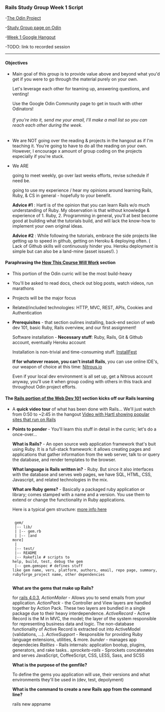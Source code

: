 ### Rails Study Group Week 1 Script

-[The Odin Project](theodinproject.com)

-[Study Group page on Odin](http://www.theodinproject.com/studygroup)

-[Week 1 Google Hangout](https://plus.google.com/u/0/events/cot10jfo8isvp486c9vkut2t33s?authkey=CNvcqOHw37W61AE)

-TODO: link to recorded session

---

#### Objectives

+ Main goal of this group is to provide value above and beyond what you'd get if you were to go through the material purely on your own.  

	Let's leverage each other for teaming up, answering questions, and venting!

	Use the Google Odin Community page to get in touch with other Odinators!

	###### If you're into it, send me your email, I'll make a mail list so you can reach each other during the week.

+ We are NOT going over the reading & projects in the hangout as if I'm teaching it.  You're going to have to do all the reading on your own.  However, I encourage x amount of group coding on the projects especially if you're stuck.

+ We ARE 

	going to meet weekly, go over last weeks efforts, revise schedule if need be.

	going to use my experience / hear my opinions around learning Rails, Ruby, & CS in general - hopefully to your benefit.

	**Advice #1** : Hartl is of the opinion that you can learn Rails w/o much understanding of Ruby.  My observation is that without knowledge & experience of 1. Ruby, 2. Programming in general, you'll at best become good at building what the tutorials build, and will lack the know-how to implement your own original ideas.

	**Advice #2** : While following the tutorials, embrace the side projects like getting up to speed in github, getting on Heroku & deploying often.  ( Lack of Github skills will continuously hinder you.   Heroku deployment is simple but can also be a land-mine (asset issues!). )


#### Paraphrasing the [How This Course Will Work](http://www.theodinproject.com/courses/ruby-on-rails/lessons/how-this-course-will-work) section

+ This portion of the Odin curric will be the most build-heavy
+ You'll be asked to read docs, check out blog posts, watch videos, run marathons
+ Projects will be the major focus
+ Related/included technologies: HTTP, MVC, REST, APIs, Cookies and Authentication

+ **Prerequisites** - that section oulines installing, back-end secion of web dev 101, basic Ruby, Rails overview, and our first assignment!

	Software installation - **Necessary stuff**: Ruby, Rails, Git & Github account, eventually Heroku account

	Installation is non-trivial and time-consuming stuff.  [InstallFest](http://www.theodinproject.com/courses/web-development-101/lessons/installations) 

	**If for whatever reason, you can't install Rails**, you can use online IDE's, our weapon of choice at this time: [Nitrous.io](https://www.nitrous.io/)

	Even if your local dev environment is all set up, get a Nitrous account anyway, you'll use it when group coding with others in this track and throughout Odin project efforts.

#### The [Rails portion of the Web Dev 101](http://www.theodinproject.com/courses/web-development-101/lessons/ruby-on-rails-basics) section kicks off our Rails learning

+ A **quick video tour** of what has been done with Rails... We'll just watch from 0:50 to ~2:45 in the hangout
	[Video with Hartl showing popular sites that run on Rails](http://www.youtube.com/watch?v=b_DJdmvBStE)

+ **Points to ponder** - You'll learn this stuff in detail in the curric; let's do a once-over...

	**What is Rails?** - An open source web application framework that's buit using Ruby. It is a full-stack framework: it allows creating pages and applications that gather information from the web server, talk to or query the database, and render templates to the browser.

	**What language is Rails written in?** - Ruby.  But since it also interfaces with the database and serves web pages, we have SQL, HTML, CSS, Javascript, and related technologies in the mix.

	**What are Ruby gems?** - Basically a packaged ruby application or library; comes stamped with a name and a version.  You use them to extend or change the functionality in Ruby applications.

	Here is a typical gem structure:  [more info here](http://rubylearning.com/blog/2010/12/14/ruby-gems-%E2%80%94-what-why-and-how/)


	<code><br>
	gem/<br>
	|-- lib/<br>
	|   |-- gem.rb<br>
	|   |-- [and more]<br>
	|<br>
	|-- test/<br>
	|-- README<br>
	|-- Rakefile			            # scripts to help, build, test, debug the gem<br>
	|-- gem.gemspec			       # defines stuff like gem name, vers, platform, authors, email, repo page, summary, rubyforge_project name, other dependencies<br>
	</code>


	**What are the gems that make up Rails?**

	for [rails 4.0.3](https://rubygems.org/gems/rails), 
	*ActionMailer* - Allows you to send emails from your application.
	*ActionPack* -  the Controller and View layers are handled together by Action Pack. These two layers are bundled in a single package due to their heavy interdependence.
	*ActiveRecord* - Active Record is the M in MVC, the model; the layer of the system responsible for representing business data and logic.  The non-database functionality of Active Record is extracted out into ActiveModel (validations, ...).
	*ActiveSupport* - Responsible for providing Ruby language extensions, utilities, & more.
	*bunder* - manages app dependecies
	*Railties* - Rails internals: application bootup, plugins, generators, and rake tasks..
	*sprockets-rails* - Sprockets concatenates and serves JavaScript, CoffeeScript, CSS, LESS, Sass, and SCSS


	**What is the purpose of the gemfile?**

	To define the gems you application will use, their versions and what environments they'll be used in (dev, test, depolyment)


	**What is the command to create a new Rails app from the command line?**

	rails new appname	